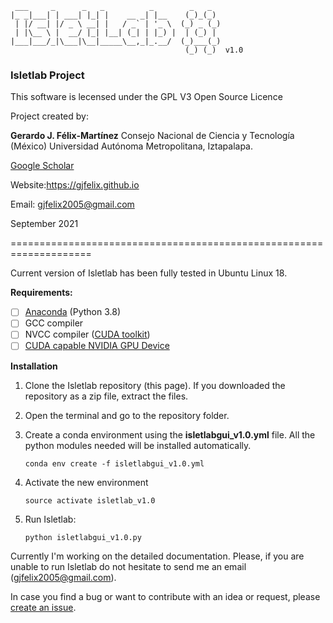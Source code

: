  ```
  ___     _      _   _          _        _   _  
 |_ _|___| | ___| |_| |    __ _| |__    (_)_(_) 
  | |/ __| |/ _ \ __| |   / _` | '_ \  (_) _ (_)
  | |\__ \ |  __/ |_| |__| (_| | |_) |  | (_) | 
 |___|___/_|\___|\__|_____\__,_|_.__/  (_)___(_)
                                        (_) (_)  v1.0
 ```

### Isletlab Project

This software is lecensed under the GPL V3 Open Source Licence

Project created by:

**Gerardo J. Félix-Martínez**
Consejo Nacional de Ciencia y Tecnología (México)
Universidad Autónoma Metropolitana, Iztapalapa.

[Google Scholar](https://scholar.google.com/citations?user=wcuaM4QAAAAJ&hl=en&authuser=1) 

Website:<https://gjfelix.github.io>

Email: gjfelix2005@gmail.com


September 2021

====================================================================

Current version of Isletlab has been fully tested in Ubuntu Linux 18.

**Requirements:**

- [ ] [Anaconda](https://anaconda.org/) (Python 3.8) 
- [ ] GCC compiler
- [ ] NVCC compiler ([CUDA toolkit](https://developer.nvidia.com/cuda-toolkit))
- [ ] [CUDA capable NVIDIA GPU Device](https://developer.nvidia.com/cuda-gpus)

**Installation**

1. Clone the Isletlab repository (this page). If you downloaded the repository as a zip file, extract the files.

2. Open the terminal and go to the repository folder.

3. Create a conda environment using the **isletlabgui_v1.0.yml** file. All the python modules needed will be installed automatically.

   ```
   conda env create -f isletlabgui_v1.0.yml
   ```

4. Activate the new environment

   ```
   source activate isletlab_v1.0
   ```

5. Run Isletlab:

   ```
   python isletlabgui_v1.0.py
   ```

Currently I'm working on the detailed documentation. Please, if you are unable to run Isletlab do not hesitate to send me an email (<gjfelix2005@gmail.com>). 

In case you find a bug or want to contribute with an idea or request, please [create an issue](https://github.com/gjfelix/IsletLab/issues).


